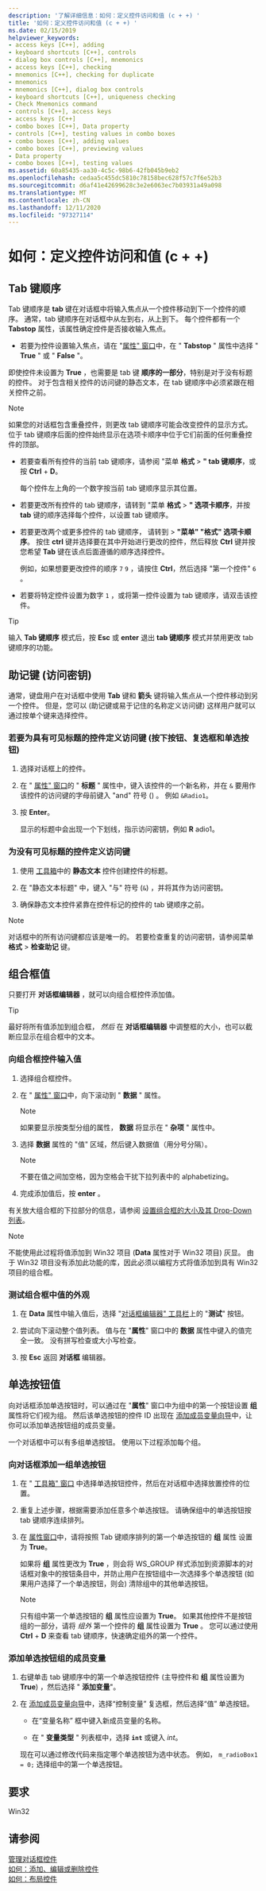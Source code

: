 ```yaml
---
description: '了解详细信息：如何：定义控件访问和值 (c + +) '
title: '如何：定义控件访问和值 (c + +) '
ms.date: 02/15/2019
helpviewer_keywords:
- access keys [C++], adding
- keyboard shortcuts [C++], controls
- dialog box controls [C++], mnemonics
- access keys [C++], checking
- mnemonics [C++], checking for duplicate
- mnemonics
- mnemonics [C++], dialog box controls
- keyboard shortcuts [C++], uniqueness checking
- Check Mnemonics command
- controls [C++], access keys
- access keys [C++]
- combo boxes [C++], Data property
- controls [C++], testing values in combo boxes
- combo boxes [C++], adding values
- combo boxes [C++], previewing values
- Data property
- combo boxes [C++], testing values
ms.assetid: 60a85435-aa30-4c5c-98b6-42fb045b9eb2
ms.openlocfilehash: cedaa5c455dc5810c78158bec628f57c7f6e52b3
ms.sourcegitcommit: d6af41e42699628c3e2e6063ec7b03931a49a098
ms.translationtype: MT
ms.contentlocale: zh-CN
ms.lasthandoff: 12/11/2020
ms.locfileid: "97327114"
---
```

# <a name="how-to-define-control-access-and-values-c"></a>如何：定义控件访问和值 (c + +) 

## <a name="tab-order"></a>Tab 键顺序

Tab 键顺序是 **tab** 键在对话框中将输入焦点从一个控件移动到下一个控件的顺序。 通常，tab 键顺序在对话框中从左到右，从上到下。 每个控件都有一个 **Tabstop** 属性，该属性确定控件是否接收输入焦点。

- 若要为控件设置输入焦点，请在 "[属性" 窗口](/visualstudio/ide/reference/properties-window)中，在 " **Tabstop** " 属性中选择 " **True** " 或 " **False** "。

即使控件未设置为 **True** ，也需要是 tab 键 **顺序的一部分**，特别是对于没有标题的控件。 对于包含相关控件的访问键的静态文本，在 tab 键顺序中必须紧跟在相关控件之前。

> [!NOTE]
> 如果您的对话框包含重叠控件，则更改 tab 键顺序可能会改变控件的显示方式。 位于 tab 键顺序后面的控件始终显示在选项卡顺序中位于它们前面的任何重叠控件的顶部。

- 若要查看所有控件的当前 tab 键顺序，请参阅 "菜单 **格式**  >  **" tab 键顺序**，或按 **Ctrl**  +  **D**。

   每个控件左上角的一个数字按当前 tab 键顺序显示其位置。

- 若要更改所有控件的 tab 键顺序，请转到 "菜单 **格式**  >  **" 选项卡顺序**，并按 **tab** 键的顺序选择每个控件，以设置 tab 键顺序。

- 若要更改两个或更多控件的 tab 键顺序， 请转到  >  **"菜单" "格式" 选项卡顺序**。 按住 **ctrl** 键并选择要在其中开始进行更改的控件，然后释放 **Ctrl** 键并按您希望 **Tab** 键在该点后面遵循的顺序选择控件。

   例如，如果想要更改控件的顺序 `7` `9` ，请按住 **Ctrl**，然后选择 "第一个控件" `6` 。

- 若要将特定控件设置为数字 `1` ，或将第一控件设置为 tab 键顺序，请双击该控件。

> [!TIP]
> 输入 **Tab 键顺序** 模式后，按 **Esc** 或 **enter** 退出 **tab 键顺序** 模式并禁用更改 tab 键顺序的功能。

## <a name="mnemonics-access-keys"></a>助记键 (访问密钥) 

通常，键盘用户在对话框中使用 **Tab** 键和 **箭头** 键将输入焦点从一个控件移动到另一个控件。 但是，您可以 (助记键或易于记住的名称定义访问键) 这样用户就可以通过按单个键来选择控件。

### <a name="to-define-an-access-key-for-a-control-with-a-visible-caption-push-buttons-check-boxes-and-radio-buttons"></a>若要为具有可见标题的控件定义访问键 (按下按钮、复选框和单选按钮) 

1. 选择对话框上的控件。

1. 在 " [属性" 窗口](/visualstudio/ide/reference/properties-window)的 " **标题** " 属性中，键入该控件的一个新名称，并在 `&` 要用作该控件的访问键的字母前键入 "and" 符号 () 。 例如 `&Radio1`。

1. 按 **Enter**。

   显示的标题中会出现一个下划线，指示访问密钥，例如 **R** adio1。

### <a name="to-define-an-access-key-for-a-control-without-a-visible-caption"></a>为没有可见标题的控件定义访问键

1. 使用 [工具箱](/visualstudio/ide/reference/toolbox)中的 **静态文本** 控件创建控件的标题。

1. 在 "静态文本标题" 中，键入 "与" 符号 (`&`) ，并将其作为访问密钥。

1. 确保静态文本控件紧靠在控件标记的控件的 tab 键顺序之前。

> [!NOTE]
> 对话框中的所有访问键都应该是唯一的。 若要检查重复的访问密钥，请参阅菜单 **格式**  >  **检查助记** 键。

## <a name="combo-box-values"></a>组合框值

只要打开 **对话框编辑器** ，就可以向组合框控件添加值。

> [!TIP]
> 最好将所有值添加到组合框， *然后* 在 **对话框编辑器** 中调整框的大小，也可以截断应显示在组合框中的文本。

### <a name="to-enter-values-into-a-combo-box-control"></a>向组合框控件输入值

1. 选择组合框控件。

1. 在 " [属性" 窗口](/visualstudio/ide/reference/properties-window)中，向下滚动到 " **数据** " 属性。

   > [!NOTE]
   > 如果要显示按类型分组的属性， **数据** 将显示在 " **杂项** " 属性中。

1. 选择 **数据** 属性的 "值" 区域，然后键入数据值（用分号分隔）。

   > [!NOTE]
   > 不要在值之间加空格，因为空格会干扰下拉列表中的 alphabetizing。

1. 完成添加值后，按 **enter** 。

有关放大组合框的下拉部分的信息，请参阅 [设置组合框的大小及其 Drop-Down 列表](./arrangement-of-controls-on-dialog-boxes.md)。

> [!NOTE]
> 不能使用此过程将值添加到 Win32 项目 (**Data** 属性对于 Win32 项目) 灰显。 由于 Win32 项目没有添加此功能的库，因此必须以编程方式将值添加到具有 Win32 项目的组合框。

### <a name="to-test-the-appearance-of-values-in-a-combo-box"></a>测试组合框中值的外观

1. 在 **Data** 属性中输入值后，选择 "[对话框编辑器" 工具栏](./dialog-editor.md)上的 "**测试**" 按钮。

1. 尝试向下滚动整个值列表。 值与在 "**属性**" 窗口中的 **数据** 属性中键入的值完全一致。 没有拼写检查或大小写检查。

1. 按 **Esc** 返回 **对话框** 编辑器。

## <a name="radio-button-values"></a>单选按钮值

向对话框添加单选按钮时，可以通过在 "**属性**" 窗口中为组中的第一个按钮设置 **组** 属性将它们视为组。 然后该单选按钮的控件 ID 出现在 [添加成员变量向导](../ide/adding-a-member-variable-visual-cpp.md#add-member-variable-wizard)中，让你可以添加单选按钮组的成员变量。

一个对话框中可以有多组单选按钮。 使用以下过程添加每个组。

### <a name="to-add-a-group-of-radio-buttons-to-a-dialog-box"></a>向对话框添加一组单选按钮

1. 在 " [工具箱" 窗口](/visualstudio/ide/reference/toolbox) 中选择单选按钮控件，然后在对话框中选择放置控件的位置。

1. 重复上述步骤，根据需要添加任意多个单选按钮。 请确保组中的单选按钮按 tab 键顺序连续排列。

1. 在 [属性窗口](/visualstudio/ide/reference/properties-window)中，请将按照 Tab 键顺序排列的第一个单选按钮的 **组** 属性  设置为 **True**。

   如果将 **组** 属性更改为 **True** ，则会将 WS_GROUP 样式添加到资源脚本的对话框对象中的按钮条目中，并防止用户在按钮组中一次选择多个单选按钮 (如果用户选择了一个单选按钮，则会) 清除组中的其他单选按钮。

   > [!NOTE]
   > 只有组中第一个单选按钮的 **组** 属性应设置为 **True**。 如果其他控件不是按钮组的一部分，请将 *组外* 第一个控件的 **组** 属性设置为 **True** 。 您可以通过使用 **Ctrl** + **D** 来查看 tab 键顺序，快速确定组外的第一个控件。

### <a name="to-add-a-member-variable-for-the-radio-button-group"></a>添加单选按钮组的成员变量

1. 右键单击 tab 键顺序中的第一个单选按钮控件 (主导控件和 **组** 属性设置为 **True**) ，然后选择 " **添加变量**"。

1. 在 [添加成员变量向导](../ide/adding-a-member-variable-visual-cpp.md#add-member-variable-wizard)中，选择“控制变量”  复选框，然后选择“值”  单选按钮。

   - 在“变量名称”  框中键入新成员变量的名称。

   - 在 " **变量类型** " 列表框中，选择 **`int`** 或键入 *int*。

   现在可以通过修改代码来指定哪个单选按钮为选中状态。 例如， `m_radioBox1 = 0;` 选择组中的第一个单选按钮。

## <a name="requirements"></a>要求

Win32

## <a name="see-also"></a>请参阅

[管理对话框控件](controls-in-dialog-boxes.md)<br/>
[如何：添加、编辑或删除控件](adding-editing-or-deleting-controls.md)<br/>
[如何：布局控件](arrangement-of-controls-on-dialog-boxes.md)<br/>
